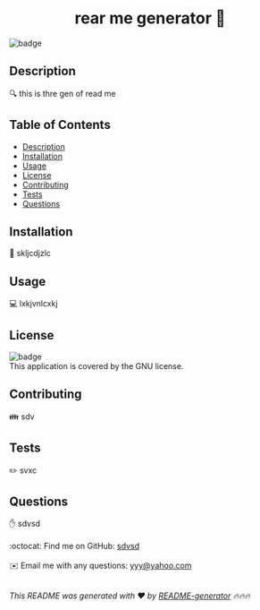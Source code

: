 
<h1 align="center">rear me generator 👋</h1>
  
![badge](https://img.shields.io/badge/license-GNU-brightgreen)<br />

## Description
🔍 this is thre gen of read me

## Table of Contents
- [Description](#description)
- [Installation](#installation)
- [Usage](#usage)
- [License](#license)
- [Contributing](#contributing)
- [Tests](#tests)
- [Questions](#questions)

## Installation
💾 skljcdjzlc

## Usage
💻 lxkjvnlcxkj

## License
![badge](https://img.shields.io/badge/license-GNU-brightgreen)
<br />
This application is covered by the GNU license. 

## Contributing
👪 sdv

## Tests
✏️ svxc

## Questions
✋ sdvsd<br />
<br />
:octocat: Find me on GitHub: [sdvsd](https://github.com/sdvsd)<br />
<br />
✉️ Email me with any questions: yyy@yahoo.com<br /><br />

_This README was generated with ❤️ by [README-generator](https://github.com/teddyassef23/ReadmeGeneretor) 🔥🔥🔥_
    